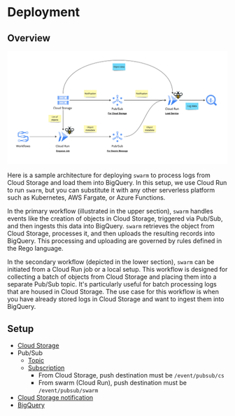# Deployment

## Overview

![example architecture](images/deployment/ex_arch.png)

Here is a sample architecture for deploying `swarm` to process logs from Cloud Storage and load them into BigQuery. In this setup, we use Cloud Run to run `swarm`, but you can substitute it with any other serverless platform such as Kubernetes, AWS Fargate, or Azure Functions.

In the primary workflow (illustrated in the upper section), `swarm` handles events like the creation of objects in Cloud Storage, triggered via Pub/Sub, and then ingests this data into BigQuery. `swarm` retrieves the object from Cloud Storage, processes it, and then uploads the resulting records into BigQuery. This processing and uploading are governed by rules defined in the Rego language.

In the secondary workflow (depicted in the lower section), `swarm` can be initiated from a Cloud Run job or a local setup. This workflow is designed for collecting a batch of objects from Cloud Storage and placing them into a separate Pub/Sub topic. It's particularly useful for batch processing logs that are housed in Cloud Storage. The use case for this workflow is when you have already stored logs in Cloud Storage and want to ingest them into BigQuery.

## Setup

- [Cloud Storage](https://cloud.google.com/storage/docs/creating-buckets)
- Pub/Sub
  - [Topic](https://cloud.google.com/pubsub/docs/create-topic)
  - [Subscription](https://cloud.google.com/pubsub/docs/create-subscription)
    - From Cloud Storage, push destination must be `/event/pubsub/cs`
    - From swarm (Cloud Run), push destination must be `/event/pubsub/swarm`
- [Cloud Storage notification](https://cloud.google.com/storage/docs/pubsub-notifications)
- [BigQuery](https://cloud.google.com/bigquery/docs/datasets)

